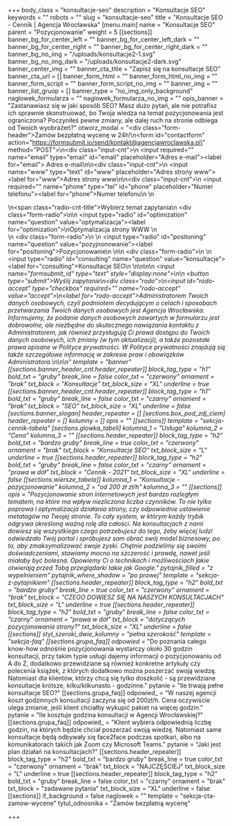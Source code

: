 +++
body_class = "konsultacje-seo"
description = "Konsultacje SEO"
keywords = ""
robots = ""
slug = "konsultacje-seo"
title = "Konsultacje SEO - Cennik | Agencja Wrocławska"
[menu.main]
name = "Konsultacje SEO"
parent = "Pozycjonowanie"
weight = 5
[[sections]]
banner_bg_for_center_left = ""
banner_bg_for_center_left_dark = ""
banner_bg_for_center_right = ""
banner_bg_for_center_right_dark = ""
banner_bg_no_img = "/uploads/konsultacje2-1.svg"
banner_bg_no_img_dark = "/uploads/konsultacje2-dark.svg"
banner_center_img = ""
banner_cta_title = "Zapisz się na konsultacje SEO"
banner_cta_url = []
banner_form_html = ""
banner_form_html_no_img = ""
banner_form_script = ""
banner_form_script_no_img = ""
banner_img = ""
banner_list_gruop = []
banner_type = "no_img_only_background"
naglowek_formularza = ""
naglowek_formularza_no_img = ""
opis_banner = "Zastanawiasz się w jaki sposób SEO? Masz dużo pytań, ale nie potrafisz ich sprawnie skonstruować, bo Twoja wiedza na temat pozycjonowania jest ograniczona? Poczyniłeś pewne zmiany, ale dalej ruch na stronie odbiega od Twoich wyobrażeń?"
otworz_modal = "<div class=\"form-header\">Zamów bezpłatną wycenę w 24h!</div>\n<form id=\"contactform\" action=\"https://formsubmit.io/send/kontakt@agencjawroclawska.pl\" method=\"POST\">\n<div class=\"input-cnt\">\n <input required=\"\" name=\"email\" type=\"email\" id=\"email\" placeholder=\"Adres e-mail\"><label for=\"email\"> Adres e-mail</label>\n</div>\n<div class=\"input-cnt\">\n    <input name=\"www\" type=\"text\" id=\"www\" placeholder=\"Adres strony www\"><label for=\"www\">Adres strony www</label>\n</div>\n<div class=\"input-cnt\">\n    <input required=\"\" name=\"phone\" type=\"tel\" id=\"phone\" placeholder=\"Numer telefonu\"><label for=\"phone\">Numer telefonu</label>\n   </div>\n   <div>\n<span class=\"radio-cnt-title\">Wybierz temat zapytania</span>\n <div class=\"form-radio\">\n\n  <input type=\"radio\" id=\"optimization\" name=\"question\" value=\"optymalizacja\"><label for=\"optimization\">\nOptymalizacja strony WWW </label>\n</div>\n <div class=\"form-radio\">\n \n  <input type=\"radio\" id=\"positoning\" name=\"question\" value=\"pozyjnonowanie\"><label for=\"positoning\">Pozycjonowanie\n </label>\n</div>\n <div class=\"form-radio\">\n \n  <input type=\"radio\" id=\"consulting\" name=\"question\" value=\"konsultacje\"><label for=\"consulting\">Konsultacje SEO\n </label>\n</div>\n</div>\n\n    <input name=\"_formsubmit_id\" type=\"text\" style=\"display:none\">\n\n    <button type=\"submit\">Wyślij zapytanie</button>\n<div class=\"rodo\">\n<input id=\"rodo-accept\" type=\"checkbox\" required=\"\" name=\"rodo-accept\" value=\"accept\">\n<label for=\"rodo-accept\">Administratorem Twoich danych osobowych, czyli podmiotem decydującym o celach i sposobach przetwarzania Twoich danych osobowych jest Agencja Wrocławska. Informujemy, że podanie danych osobowych zawartych w formularzu jest dobrowolne, ale niezbędne do skutecznego nawiązania kontaktu z Administratorem, jak również przysługują Ci prawa dostępu do Twoich danych osobowych, ich zmiany (w tym aktualizacji), a także pozostałe prawa opisane w Polityce prywatności. W Polityce prywatności znajdują się także szczegółowe informację w zakresie praw i obowiązków Administratora.\n</label>\n</div>\n</form>"
template = "banner"
[[sections.banner_header_cnt.header_repeater]]
block_tag_type = "h1"
bold_txt = "gruby"
break_line = false
color_txt = "czerwony"
ornament = "brak"
txt_block = "Konsultacje"
txt_block_size = "XL"
underline = true
[[sections.banner_header_cnt.header_repeater]]
block_tag_type = "h1"
bold_txt = "gruby"
break_line = false
color_txt = "czarny"
ornament = "brak"
txt_block = "SEO"
txt_block_size = "XL"
underline = false
[sections.banner_slogan]
header_repeater = []
[sections.box_pod_zdj_ciem]
header_repeater = []
kolumny = []
opis = ""
[[sections]]
template = "sekcja-cennik-tabela"
[sections.glowka_tabeli]
kolumna_1 = "Usługa"
kolumna_2 = "Cena"
kolumna_3 = ""
[[sections.header_repeater]]
block_tag_type = "h2"
bold_txt = "bardzo gruby"
break_line = true
color_txt = "czerwony"
ornament = "brak"
txt_block = "Konsultacje SEO"
txt_block_size = "L"
underline = true
[[sections.header_repeater]]
block_tag_type = "h2"
bold_txt = "gruby"
break_line = false
color_txt = "czarny"
ornament = "prawa w dół"
txt_block = "Cennik - 2021"
txt_block_size = "XL"
underline = false
[[sections.wiersze_tabela]]
kolumna_1 = "Konsultacje - pozycjonowanie"
kolumna_2 = "od 200 zł zł/h"
kolumna_3 = ""
[[sections]]
opis = "Pozycjonowanie stron internetowych jest bardzo rozległym tematem, na które ma wpływ niezliczona liczba czynników. To nie tylko poprawa i optymalizacja działania strony, czy odpowiednie ustawienie metatagów na Twojej stronie. To cały system, w którym każdy trybik odgrywa określoną ważną rolę dla całości. Na konsultacjach z nami dowiesz się wszystkiego czego potrzebujesz do tego, żeby więcej ludzi odwiedzało Twój portal i spróbujesz sam obrać swój model biznesowy, po to, aby zmaksymalizować swoje zyski. Chętnie podzielimy się swoimi doświadczeniami, stawiamy mocno na szczerość i prawdę, nawet jeśli miałaby być bolesna. Opowiemy Ci o technikach i możliwościach jakie otwierają przed Tobą przeglądarki takie jak Google."
pytajnik_filled = "z wypelnieniem"
pytajnik_where_shadow = "po prawej"
template = "sekcja-z-pytajnikiem"
[[sections.header_repeater]]
block_tag_type = "h2"
bold_txt = "bardzo gruby"
break_line = true
color_txt = "czerwony"
ornament = "brak"
txt_block = "CZEGO DOWIESZ SIĘ NA NASZYCH KONSULTACJACH"
txt_block_size = "L"
underline = true
[[sections.header_repeater]]
block_tag_type = "h2"
bold_txt = "gruby"
break_line = false
color_txt = "czarny"
ornament = "prawa w dół"
txt_block = "dotyczących pozycjonowania strony?"
txt_block_size = "XL"
underline = false
[[sections]]
styl_szeroki_dwie_kolumny = "pełna szerokość"
template = "sekcja-faq"
[[sections.grupa_faq]]
odpowied_ = "Do poznania całego know-how odnośnie pozycjonowania wystarczy około 30 godzin konsultacji, przy takim typie usługi dajemy informacji o pozycjonowaniu od A do Z, dodatkowo przewidziane są również konkretne artykuły czy polecenia książek, z których dodatkowo można poszerzać swoją wiedzę. Natomiast dla klientów, którzy chcą się tylko doszkolić - są przewidziane konsultacje krótsze, kilku/kilkunasto - godzinne."
pytanie = "Ile trwają pełne konsultacje SEO?"
[[sections.grupa_faq]]
odpowied_ = "W naszej agencji koszt godzinnych konsultacji zaczyna się od 200zł/h. Cena oczywiście ulega zmianie, jeśli klient chciałby wykupić pakiet na więcej godzin."
pytanie = "Ile kosztuje godzina konsultacji w Agencji Wrocławskiej?"
[[sections.grupa_faq]]
odpowied_ = "Klient wybiera odpowiednią liczbę godzin, na których będzie chciał poszerzać swoją wiedzę. Natomiast same konsultacje będą odbywały się face2face podczas spotkań, albo na komunikatorach takich jak Zoom czy Microsoft Teams."
pytanie = "Jaki jest plan działań na konsultacjach?"
[[sections.header_repeater]]
block_tag_type = "h2"
bold_txt = "bardzo gruby"
break_line = true
color_txt = "czerwony"
ornament = "brak"
txt_block = "NAJCZĘŚCIEJ"
txt_block_size = "L"
underline = true
[[sections.header_repeater]]
block_tag_type = "h2"
bold_txt = "gruby"
break_line = false
color_txt = "czarny"
ornament = "brak"
txt_block = "zadawane pytania"
txt_block_size = "XL"
underline = false
[[sections]]
if_background = false
naglowek = ""
template = "sekcja-cta-zamow-wycene"
tytul_odnosnika = "Zamów bezpłatną wycenę"

+++
